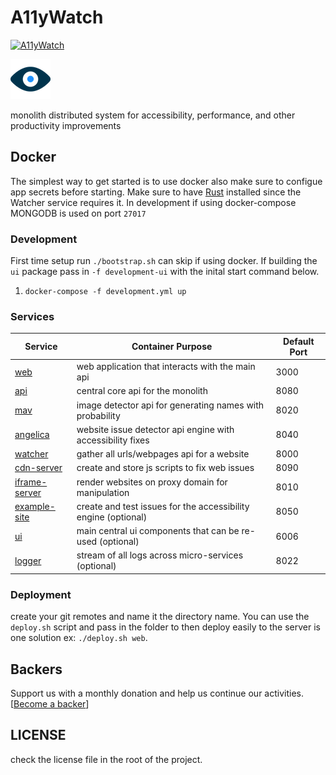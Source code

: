 # A11yWatch

[![A11yWatch](https://circleci.com/gh/A11yWatch/a11ywatch.svg?style=svg)](https://circleci.com/gh/A11yWatch/a11ywatch)

![A11yWatch](web/public/static/img/favicon.png?raw=true "A11yWatch Logo")

monolith distributed system for accessibility, performance, and other productivity improvements

## Docker

The simplest way to get started is to use docker also make sure to configue app secrets before starting.
Make sure to have [Rust](https://doc.rust-lang.org/book/ch01-01-installation.html) installed since the Watcher service requires it. In development if using docker-compose MONGODB is used on port `27017`

### Development

First time setup run `./bootstrap.sh` can skip if using docker. If building the `ui` package pass in `-f development-ui` with the inital start command below.

1.  `docker-compose -f development.yml up`

### Services

| Service                         | Container Purpose                                              | Default Port |
| ------------------------------- | -------------------------------------------------------------- | ------------ |
| [web](/web)                     | web application that interacts with the main api               | 3000         |
| [api](/api)                     | central core api for the monolith                              | 8080         |
| [mav](/mav)                     | image detector api for generating names with probability       | 8020         |
| [angelica](/angelica)           | website issue detector api engine with accessibility fixes     | 8040         |
| [watcher](/watcher)             | gather all urls/webpages api for a website                     | 8000         |
| [cdn-server](/cdn-server)       | create and store js scripts to fix web issues                  | 8090         |
| [iframe-server](/iframe-server) | render websites on proxy domain for manipulation               | 8010         |
| [example-site](/example-site)   | create and test issues for the accessibility engine (optional) | 8050         |
| [ui](/ui)                       | main central ui components that can be re-used (optional)      | 6006         |
| [logger](/logger)               | stream of all logs across micro-services (optional)            | 8022         |

### Deployment

create your git remotes and name it the directory name. You can use the `deploy.sh` script and pass in the folder to then deploy easily to the server is one solution ex: `./deploy.sh web`.

## Backers

Support us with a monthly donation and help us continue our activities. [[Become a backer](https://opencollective.com/a11ywatch#backer)]

## LICENSE

check the license file in the root of the project.
